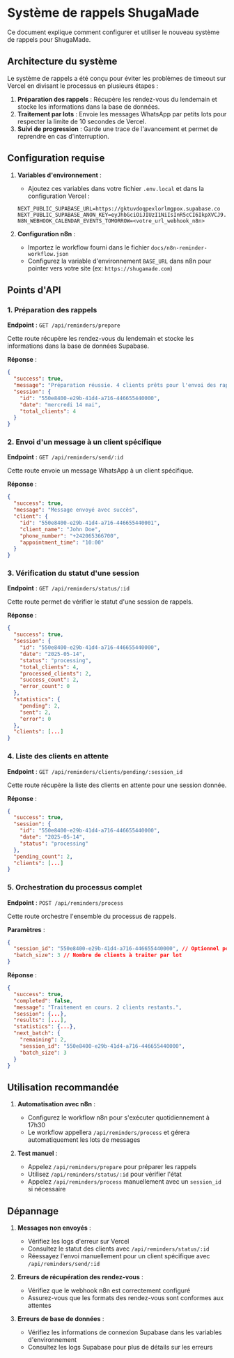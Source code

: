 # Système de rappels ShugaMade

Ce document explique comment configurer et utiliser le nouveau système de rappels pour ShugaMade.

## Architecture du système

Le système de rappels a été conçu pour éviter les problèmes de timeout sur Vercel en divisant le processus en plusieurs étapes :

1. **Préparation des rappels** : Récupère les rendez-vous du lendemain et stocke les informations dans la base de données.
2. **Traitement par lots** : Envoie les messages WhatsApp par petits lots pour respecter la limite de 10 secondes de Vercel.
3. **Suivi de progression** : Garde une trace de l'avancement et permet de reprendre en cas d'interruption.

## Configuration requise

1. **Variables d'environnement** :

   - Ajoutez ces variables dans votre fichier `.env.local` et dans la configuration Vercel :

   ```
   NEXT_PUBLIC_SUPABASE_URL=https://gktuvdoqpexlorlmgpox.supabase.co
   NEXT_PUBLIC_SUPABASE_ANON_KEY=eyJhbGciOiJIUzI1NiIsInR5cCI6IkpXVCJ9.eyJpc3MiOiJzdXBhYmFzZSIsInJlZiI6ImdrdHV2ZG9xcGV4bG9ybG1ncG94Iiwicm9sZSI6ImFub24iLCJpYXQiOjE3NDcxMzk1NTYsImV4cCI6MjA2MjcxNTU1Nn0.nZh8OH5hes50t7eVn7f8MHh__jVGj4fAolwZOC_Llng
   N8N_WEBHOOK_CALENDAR_EVENTS_TOMORROW=<votre_url_webhook_n8n>
   ```

2. **Configuration n8n** :
   - Importez le workflow fourni dans le fichier `docs/n8n-reminder-workflow.json`
   - Configurez la variable d'environnement `BASE_URL` dans n8n pour pointer vers votre site (ex: `https://shugamade.com`)

## Points d'API

### 1. Préparation des rappels

**Endpoint** : `GET /api/reminders/prepare`

Cette route récupère les rendez-vous du lendemain et stocke les informations dans la base de données Supabase.

**Réponse** :

```json
{
  "success": true,
  "message": "Préparation réussie. 4 clients prêts pour l'envoi des rappels.",
  "session": {
    "id": "550e8400-e29b-41d4-a716-446655440000",
    "date": "mercredi 14 mai",
    "total_clients": 4
  }
}
```

### 2. Envoi d'un message à un client spécifique

**Endpoint** : `GET /api/reminders/send/:id`

Cette route envoie un message WhatsApp à un client spécifique.

**Réponse** :

```json
{
  "success": true,
  "message": "Message envoyé avec succès",
  "client": {
    "id": "550e8400-e29b-41d4-a716-446655440001",
    "client_name": "John Doe",
    "phone_number": "+242065366700",
    "appointment_time": "10:00"
  }
}
```

### 3. Vérification du statut d'une session

**Endpoint** : `GET /api/reminders/status/:id`

Cette route permet de vérifier le statut d'une session de rappels.

**Réponse** :

```json
{
  "success": true,
  "session": {
    "id": "550e8400-e29b-41d4-a716-446655440000",
    "date": "2025-05-14",
    "status": "processing",
    "total_clients": 4,
    "processed_clients": 2,
    "success_count": 2,
    "error_count": 0
  },
  "statistics": {
    "pending": 2,
    "sent": 2,
    "error": 0
  },
  "clients": [...]
}
```

### 4. Liste des clients en attente

**Endpoint** : `GET /api/reminders/clients/pending/:session_id`

Cette route récupère la liste des clients en attente pour une session donnée.

**Réponse** :

```json
{
  "success": true,
  "session": {
    "id": "550e8400-e29b-41d4-a716-446655440000",
    "date": "2025-05-14",
    "status": "processing"
  },
  "pending_count": 2,
  "clients": [...]
}
```

### 5. Orchestration du processus complet

**Endpoint** : `POST /api/reminders/process`

Cette route orchestre l'ensemble du processus de rappels.

**Paramètres** :

```json
{
  "session_id": "550e8400-e29b-41d4-a716-446655440000", // Optionnel pour reprendre une session
  "batch_size": 3 // Nombre de clients à traiter par lot
}
```

**Réponse** :

```json
{
  "success": true,
  "completed": false,
  "message": "Traitement en cours. 2 clients restants.",
  "session": {...},
  "results": [...],
  "statistics": {...},
  "next_batch": {
    "remaining": 2,
    "session_id": "550e8400-e29b-41d4-a716-446655440000",
    "batch_size": 3
  }
}
```

## Utilisation recommandée

1. **Automatisation avec n8n** :

   - Configurez le workflow n8n pour s'exécuter quotidiennement à 17h30
   - Le workflow appellera `/api/reminders/process` et gérera automatiquement les lots de messages

2. **Test manuel** :
   - Appelez `/api/reminders/prepare` pour préparer les rappels
   - Utilisez `/api/reminders/status/:id` pour vérifier l'état
   - Appelez `/api/reminders/process` manuellement avec un `session_id` si nécessaire

## Dépannage

1. **Messages non envoyés** :

   - Vérifiez les logs d'erreur sur Vercel
   - Consultez le statut des clients avec `/api/reminders/status/:id`
   - Réessayez l'envoi manuellement pour un client spécifique avec `/api/reminders/send/:id`

2. **Erreurs de récupération des rendez-vous** :

   - Vérifiez que le webhook n8n est correctement configuré
   - Assurez-vous que les formats des rendez-vous sont conformes aux attentes

3. **Erreurs de base de données** :
   - Vérifiez les informations de connexion Supabase dans les variables d'environnement
   - Consultez les logs Supabase pour plus de détails sur les erreurs

